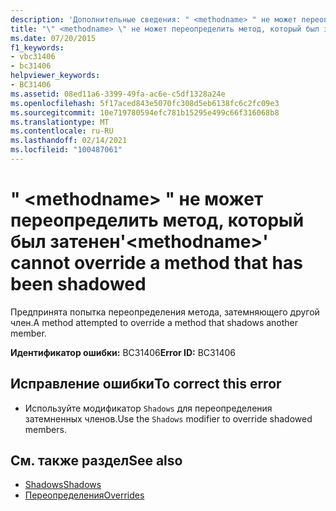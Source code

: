 ```yaml
---
description: 'Дополнительные сведения: " <methodname> " не может переопределять метод, который был затенен'
title: "\" <methodname> \" не может переопределить метод, который был затенен"
ms.date: 07/20/2015
f1_keywords:
- vbc31406
- bc31406
helpviewer_keywords:
- BC31406
ms.assetid: 08ed11a6-3399-49fa-ac6e-c5df1328a24e
ms.openlocfilehash: 5f17aced843e5070fc308d5eb6138fc6c2fc09e3
ms.sourcegitcommit: 10e719780594efc781b15295e499c66f316068b8
ms.translationtype: MT
ms.contentlocale: ru-RU
ms.lasthandoff: 02/14/2021
ms.locfileid: "100487061"
---
```

# <a name="methodname-cannot-override-a-method-that-has-been-shadowed"></a><span data-ttu-id="59fea-103">" \<methodname> " не может переопределить метод, который был затенен</span><span class="sxs-lookup"><span data-stu-id="59fea-103">'\<methodname>' cannot override a method that has been shadowed</span></span>

<span data-ttu-id="59fea-104">Предпринята попытка переопределения метода, затемняющего другой член.</span><span class="sxs-lookup"><span data-stu-id="59fea-104">A method attempted to override a method that shadows another member.</span></span>  
  
 <span data-ttu-id="59fea-105">**Идентификатор ошибки:** BC31406</span><span class="sxs-lookup"><span data-stu-id="59fea-105">**Error ID:** BC31406</span></span>  
  
## <a name="to-correct-this-error"></a><span data-ttu-id="59fea-106">Исправление ошибки</span><span class="sxs-lookup"><span data-stu-id="59fea-106">To correct this error</span></span>  
  
- <span data-ttu-id="59fea-107">Используйте модификатор `Shadows` для переопределения затемненных членов.</span><span class="sxs-lookup"><span data-stu-id="59fea-107">Use the `Shadows` modifier to override shadowed members.</span></span>  
  
## <a name="see-also"></a><span data-ttu-id="59fea-108">См. также раздел</span><span class="sxs-lookup"><span data-stu-id="59fea-108">See also</span></span>

- [<span data-ttu-id="59fea-109">Shadows</span><span class="sxs-lookup"><span data-stu-id="59fea-109">Shadows</span></span>](../language-reference/modifiers/shadows.md)
- [<span data-ttu-id="59fea-110">Переопределения</span><span class="sxs-lookup"><span data-stu-id="59fea-110">Overrides</span></span>](../language-reference/modifiers/overrides.md)
